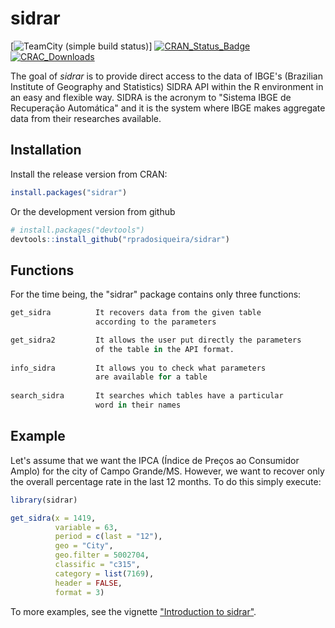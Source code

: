 
<!-- README.md is generated from README.Rmd. Please edit that file -->
sidrar
======

[![TeamCity (simple build status)](https://img.shields.io/teamcity/http/teamcity.jetbrains.com/s/bt345.svg)]
[![CRAN_Status_Badge](http://www.r-pkg.org/badges/version/sidrar)](http://cran.r-project.org/package=sidrar)
[![CRAC_Downloads](http://cranlogs.r-pkg.org/badges/grand-total/sidrar)](http://cran.rstudio.com/web/packages/sidrar/index.html)

The goal of *sidrar* is to provide direct access to the data of IBGE's (Brazilian Institute of Geography and Statistics) SIDRA API within the R environment in an easy and flexible way. SIDRA is the acronym to "Sistema IBGE de Recuperação Automática" and it is the system where IBGE makes aggregate data from their researches available.

Installation
------------

Install the release version from CRAN:

``` r
install.packages("sidrar")
```

Or the development version from github

``` r
# install.packages("devtools")
devtools::install_github("rpradosiqueira/sidrar")
```

Functions
---------

For the time being, the "sidrar" package contains only three functions:

``` r
get_sidra          It recovers data from the given table
                   according to the parameters

get_sidra2         It allows the user put directly the parameters 
                   of the table in the API format.  
                   
info_sidra         It allows you to check what parameters
                   are available for a table
                   
search_sidra       It searches which tables have a particular 
                   word in their names
```

Example
-------

Let's assume that we want the IPCA (Índice de Preços ao Consumidor Amplo) for the city of Campo Grande/MS. However, we want to recover only the overall percentage rate in the last 12 months. To do this simply execute:

``` r
library(sidrar)

get_sidra(x = 1419,
          variable = 63,
          period = c(last = "12"),
          geo = "City",
          geo.filter = 5002704,
          classific = "c315",
          category = list(7169),
          header = FALSE,
          format = 3)
```

To more examples, see the vignette ["Introduction to sidrar"](https://cran.r-project.org/web/packages/sidrar/vignettes/Introduction_to_sidrar.html).
